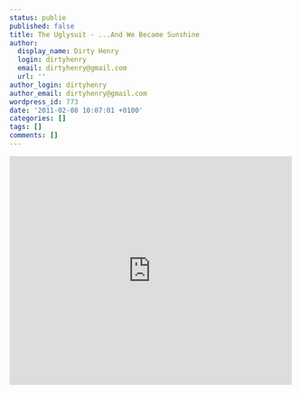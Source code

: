 ```yaml
---
status: publie
published: false
title: The Uglysuit - ...And We Became Sunshine
author:
  display_name: Dirty Henry
  login: dirtyhenry
  email: dirtyhenry@gmail.com
  url: ''
author_login: dirtyhenry
author_email: dirtyhenry@gmail.com
wordpress_id: 773
date: '2011-02-08 10:07:01 +0100'
categories: []
tags: []
comments: []
---
```

<iframe title="YouTube video player" width="500" height="405" src="http://www.youtube.com/embed/bKDywgbsMeo?rel=0" frameborder="0" allowfullscreen></iframe>
